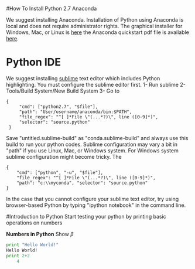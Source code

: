 #How To Install Python 2.7 Anaconda

We suggest installing Anaconda. Installation of Python using Anaconda is local and does not require administrator rights. The graphical installer for Windows, Mac, or Linux is [here](http://continuum.io/downloads) the Anaconda quickstart  pdf file is available [here](https://store.continuum.io/static/img/Anaconda-Quickstart.pdf).


# Python IDE
We suggest installing [sublime](http://www.sublimetext.com) text editor which includes Python highlighting. You must configure the sublime editor first. 
1- Run sublime
2- Tools/Build System/New Build System 
3- 
Go to 

```
{
     "cmd": ["python2.7", "$file"],
     "path": "User/username/anaconda/bin:$PATH",
     "file_regex": "^[ ]*File \"(...*?)\", line ([0-9]*)",
     "selector": "source.python"  
 }
```

Save "untitled.sublime-build" as "conda.sublime-build" and always use this build to run your python codes. Sublime configuration may vary a bit in "path" if you use Linux, Mac, or Windows system. For Windows system sublime configuration might become tricky. The 

```
{
	"cmd": ["python", "-u", "$file"],
	"file_regex": "^[ ]*File \"(...*?)\", line ([0-9]*)",
	"path": "c:\\myconda", "selector": "source.python"
}
```

In the case that you cannot configure your sublime text editor, try using browser-based Python by typing "ipython notebook" in the command line.


#Introduction to Python
Start testing your python by printing basic operations on numbers

**Numbers in Python**
Show $\beta$

```python
print "Hello World!"
Hello World!
print 2+2
    4
```








